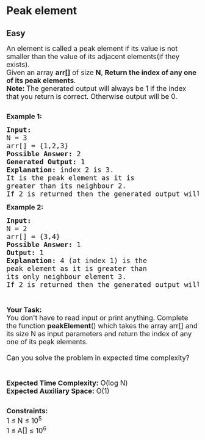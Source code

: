 # Peak element
## Easy 
<div class="problem-statement" style="user-select: auto;">
                <p style="user-select: auto;"></p><p style="user-select: auto;"><span style="font-size: 18px; user-select: auto;">An element is called a peak element if its value&nbsp;is not smaller than the value of&nbsp;its adjacent elements(if they exists).<br style="user-select: auto;">
Given an array <strong style="user-select: auto;">arr[]</strong> of size&nbsp;<strong style="user-select: auto;">N</strong>,&nbsp;<strong style="user-select: auto;">Return the index of any one of its&nbsp;peak elements</strong>.<br style="user-select: auto;">
<strong style="user-select: auto;">Note:&nbsp;</strong>The generated output will always be&nbsp;1 if the index that you&nbsp;return is correct. Otherwise output will be 0.&nbsp;</span></p>

<p style="user-select: auto;"><br style="user-select: auto;">
<strong style="user-select: auto;"><span style="font-size: 18px; user-select: auto;">Example 1:</span></strong></p>

<pre style="user-select: auto;"><strong style="user-select: auto;"><span style="font-size: 18px; user-select: auto;">Input: 
</span></strong><span style="font-size: 18px; user-select: auto;">N = 3
arr[] = {1,2,3}
</span><strong style="user-select: auto;"><span style="font-size: 18px; user-select: auto;">Possible Answer: </span></strong><span style="font-size: 18px; user-select: auto;">2
<strong style="user-select: auto;">Generated Output:</strong> 1
<strong style="user-select: auto;">Explanation:</strong> index 2 is 3.
It is the peak element as it is 
greater than its neighbour 2.
If 2 is returned then the generated output will be 1 else 0.</span>
</pre>

<p style="user-select: auto;"><strong style="user-select: auto;"><span style="font-size: 18px; user-select: auto;">Example 2:</span></strong></p>

<pre style="user-select: auto;"><strong style="user-select: auto;"><span style="font-size: 18px; user-select: auto;">Input:
</span></strong><span style="font-size: 18px; user-select: auto;">N = 2
arr[] = {3,4}
</span><strong style="user-select: auto;"><span style="font-size: 18px; user-select: auto;">Possible Answer: </span></strong><span style="font-size: 18px; user-select: auto;">1
<strong style="user-select: auto;">Output: </strong>1<strong style="user-select: auto;">
Explanation: </strong>4 (at index 1) is the 
peak element as it is greater than 
its only neighbour element 3.
</span><span style="font-size: 18px; user-select: auto;">If 2 is returned then the generated output will be 1 else 0.</span>
</pre>

<p style="user-select: auto;">&nbsp;</p>

<p style="user-select: auto;"><strong style="user-select: auto;"><span style="font-size: 18px; user-select: auto;">Your Task:</span></strong><br style="user-select: auto;">
<span style="font-size: 18px; user-select: auto;">You don't have to read&nbsp;input or print anything. Complete the function <strong style="user-select: auto;">peakElement</strong>() which takes the array arr[] and its size N as input parameters and return the&nbsp;index of any one of its peak elements.<br style="user-select: auto;">
<br style="user-select: auto;">
Can you solve the problem in expected time complexity?</span></p>

<p style="user-select: auto;">&nbsp;</p>

<p style="user-select: auto;"><span style="font-size: 18px; user-select: auto;"><strong style="user-select: auto;">Expected Time Complexity:</strong>&nbsp;O(log N)<br style="user-select: auto;">
<strong style="user-select: auto;">Expected Auxiliary Space:</strong>&nbsp;O(1)</span></p>

<p style="user-select: auto;"><br style="user-select: auto;">
<span style="font-size: 18px; user-select: auto;"><strong style="user-select: auto;">Constraints:</strong><br style="user-select: auto;">
1 ≤ N ≤ 10<sup style="user-select: auto;">5</sup><br style="user-select: auto;">
1 ≤ A[] ≤ 10<sup style="user-select: auto;">6</sup></span></p>
 <p style="user-select: auto;"></p>
            </div>
